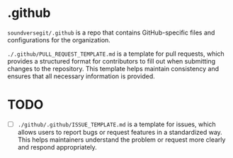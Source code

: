 # .github

`soundversegit/.github` is a repo that contains GitHub-specific files and configurations for the organization.

`./.github/PULL_REQUEST_TEMPLATE.md` is a template for pull requests, which provides a structured format for contributors to fill out when submitting changes to the repository. This template helps maintain consistency and ensures that all necessary information is provided.

# TODO

- [ ] `./github/.github/ISSUE_TEMPLATE.md` is a template for issues, which allows users to report bugs or request features in a standardized way. This helps maintainers understand the problem or request more clearly and respond appropriately.
